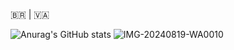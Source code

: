 🇧🇷 | 🇻🇦


![Anurag's GitHub stats](https://github-readme-stats.vercel.app/api?username=gabrielydemiranda&show_icons=true&theme=rose) ![IMG-20240819-WA0010](https://github.com/user-attachments/assets/d4f7ce70-4543-4f17-8cf7-631c1e658f35)

